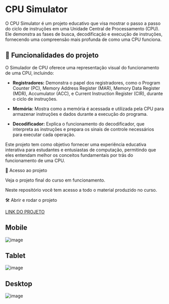 # CPU Simulator

O CPU Simulator é um projeto educativo que visa mostrar o passo a passo do ciclo de instruções em uma Unidade Central de Processamento (CPU). Ele demonstra as fases de busca, decodificação e execução de instruções, fornecendo uma compreensão mais profunda de como uma CPU funciona.

## 🔨 Funcionalidades do projeto

O Simulador de CPU oferece uma representação visual do funcionamento de uma CPU, incluindo:

- **Registradores:** Demonstra o papel dos registradores, como o Program Counter (PC), Memory Address Register (MAR), Memory Data Register (MDR), Accumulator (ACC), e Current Instruction Register (CIR), durante o ciclo de instruções.
  
- **Memória:** Mostra como a memória é acessada e utilizada pela CPU para armazenar instruções e dados durante a execução do programa.
  
- **Decodificador:** Explica o funcionamento do decodificador, que interpreta as instruções e prepara os sinais de controle necessários para executar cada operação.

Este projeto tem como objetivo fornecer uma experiência educativa interativa para estudantes e entusiastas de computação, permitindo que eles entendam melhor os conceitos fundamentais por trás do funcionamento de uma CPU.

📁 Acesso ao projeto

Veja o projeto final do curso em funcionamento.

Neste repositório você tem acesso a todo o material produzido no curso.

🛠️ Abrir e rodar o projeto

[LINK DO PROJETO](https://devenzonascimento.github.io/cpu-simulator/)

## Mobile
![image](https://github.com/devenzonascimento/cpu-simulator/assets/143226080/49f72658-715b-40ae-a016-b04bce39353a)

## Tablet
![image](https://github.com/devenzonascimento/cpu-simulator/assets/143226080/7a465ca5-691b-4ea0-b7d2-ab9401c52de6)

## Desktop
![image](https://github.com/devenzonascimento/cpu-simulator/assets/143226080/be6c2909-c318-454b-8c9f-e121fbde20ff)
